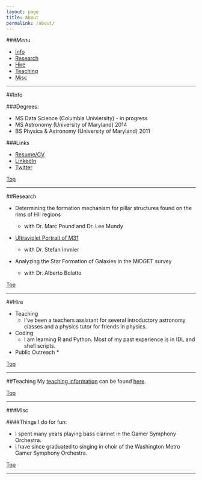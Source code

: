 ```yaml
---
layout: page
title: About
permalink: /about/
---
```


###<a name="top"></a>*Menu*
* [Info](#info)
* [Research](#research)
* [Hire](#hire)
* [Teaching](#teaching)
* [Misc](#misc)

---

##<a name="info"></a>Info
<!--  This would be a great space to explain yourself --> 
  
###Degrees: 
* MS Data Science (Columbia Univiersity) - in progress 
* MS Astronomy (University of Maryland) 2014
* BS Physics & Astronomy  (University of Maryland) 2011

###Links
* [Resume/CV](https://www.linkedin.com/in/eringrand)
* [LinkedIn](https://www.linkedin.com/in/eringrand)
* [Twitter](https://www.twitter.com/astroeringrand)

[Top](#top)

---
##<a name="research"></a>Research
* Determining the formation mechanism for pillar structures found on the rims of HII regions  
	* with Dr. Marc Pound and Dr. Lee Mundy

* [Ultraviolet Portrait of M31](http://www.nasa.gov/mission_pages/swift/bursts/uv_andromeda.html)
 	* with Dr. Stefan Immler

* Analyzing the Star Formation of Galaxies in the MIDGET survey 
	* with Dr. Alberto Bolatto

[Top](#top)

---

##<a name="hire"></a>Hire
<!--  make this about yourself  -->

* Teaching
	*  I've been a teachers assistant for several introductory astronomy classes 
	and a physics tutor for friends in physics. 
* Coding
	* I am learning R and Python. Most of my past experience is in IDL and shell scripts.
* Public Outreach
	* 

[Top](#top)

---

##<a name="teaching"></a>Teaching
My [teaching information](https://eringrand.github.io/teaching/) can be found [here](https://eringrand.github.io/teaching/). 

[Top](#top)

---
		
###<a name="misc"></a>Misc

####Things I do for fun:
* I spent many years playing bass clarinet in the Gamer Symphony Orchestra. 
* I have since graduated to singing in choir of the Washington Metro Gamer Symphony Orchestra. 

[Top](#top)

---
